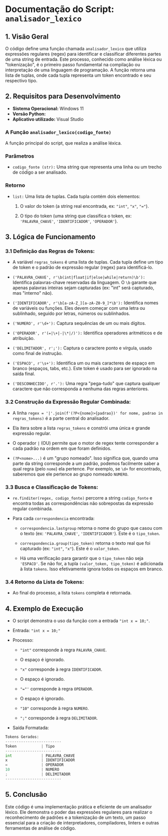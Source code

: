 # **Documentação do Script: `analisador_lexico`**

## **1. Visão Geral**

  O código define uma função chamada `analisador_lexico` que utiliza expressões regulares (regex) para identificar e classificar diferentes partes de uma string de entrada. Este processo, conhecido como análise léxica ou "tokenização", é o primeiro passo fundamental na compilação ou interpretação de uma linguagem de programação. A função retorna uma lista de tuplas, onde cada tupla representa um token encontrado e seu respectivo tipo.

## **2. Requisitos para Desenvolvimento**

* **Sistema Operacional:** Windows 11
* **Versão Python:**
* **Aplicativo utilizado:** Visual Studio

### **A Função `analisador_lexico(codigo_fonte)`**

A função principal do script, que realiza a análise léxica.

### **Parâmetros**

* `codigo_fonte (str):` Uma string que representa uma linha ou um trecho de código a ser analisado.

### **Retorno**

* `list:` Uma lista de tuplas. Cada tupla contém dois elementos:

  1. O valor do token (a string real encontrada, ex: `"int"`, `"x"`, `"="`).

  2. O tipo do token (uma string que classifica o token, ex: `'PALAVRA_CHAVE'`, `'IDENTIFICADOR'`, `'OPERADOR'`).

## **3. Lógica de Funcionamento**

### **3.1 Definição das Regras de Tokens:**

* A variável `regras_tokens` é uma lista de tuplas. Cada tupla define um tipo de token e o padrão de expressão regular (regex) para identificá-lo.

* `('PALAVRA_CHAVE', r'\b(int|float|if|else|while|return)\b'):` Identifica palavras-chave reservadas da linguagem. O `\b` garante que apenas palavras inteiras sejam capturadas (ex: "int" será capturado, mas "interno" não).

* `('IDENTIFICADOR', r'\b[a-zA-Z_][a-zA-Z0-9_]*\b'):` Identifica nomes de variáveis ou funções. Eles devem começar com uma letra ou sublinhado, seguido por letras, números ou sublinhados.

* `('NUMERO', r'\d+'):` Captura sequências de um ou mais dígitos.

* `('OPERADOR', r'(=|\+|-|\*|/)'):` Identifica operadores aritméticos e de atribuição.

* `('DELIMITADOR', r';'):` Captura o caractere ponto e vírgula, usado como final de instrução.

* `('ESPACO', r'\s+'):` Identifica um ou mais caracteres de espaço em branco (espaços, tabs, etc.). Este token é usado para ser ignorado na saída final.

* `('DESCONHECIDO', r'.'):` Uma regra "pega-tudo" que captura qualquer caractere que não corresponda a nenhuma das regras anteriores.

### **3.2 Construção da Expressão Regular Combinada:**

* A linha `regex = '|'.join(f'(?P<{nome}>{padrao})' for nome, padrao in regras_tokens)` é a parte central do analisador.

* Ela itera sobre a lista `regras_tokens` e constrói uma única e grande expressão regular.

* O operador `|` (OU) permite que o motor de regex tente corresponder a cada padrão na ordem em que foram definidos.

* `(?P<nome>...)` é um "grupo nomeado". Isso significa que, quando uma parte da string corresponde a um padrão, podemos facilmente saber a qual regra (pelo `nome`) ela pertence. Por exemplo, se `\d+` for encontrado, saberemos que ele pertence ao grupo nomeado `NUMERO`.

### **3.3 Busca e Classificação de Tokens:**

* `re.finditer(regex, codigo_fonte)` percorre a string `codigo_fonte` e encontra todas as correspondências não sobrepostas da expressão regular combinada.

* Para cada `correspondencia` encontrada:

  * `correspondencia.lastgroup` retorna o nome do grupo que casou com o texto (ex: `'PALAVRA_CHAVE'`, `'IDENTIFICADOR'`). Este é o `tipo_token`.

  * `correspondencia.group(tipo_token)` retorna o texto real que foi capturado (ex: `"int"`, `"x"`). Este é o `valor_token`.

  * Há uma verificação para garantir que o `tipo_token` não seja `'ESPACO'`. Se não for, a tupla `(valor_token, tipo_token)` é adicionada à lista `tokens`. Isso efetivamente ignora todos os espaços em branco.

### **3.4 Retorno da Lista de Tokens:**

* Ao final do processo, a lista `tokens` completa é retornada.

## **4. Exemplo de Execução**

* O script demonstra o uso da função com a entrada `"int x = 10;"`.

* Entrada: `"int x = 10;"`

* Processo:

  * `"int"` corresponde à regra `PALAVRA_CHAVE`.
  
  * O espaço é ignorado.
  
  * `"x"` corresponde à regra `IDENTIFICADOR`.
  
  * O espaço é ignorado.
  
  * `"="'` corresponde à regra `OPERADOR`.
  
  * O espaço é ignorado.
  
  * `"10"` corresponde à regra `NUMERO`.
  
  * `";"` corresponde à regra `DELIMITADOR`.

* Saída Formatada:
~~~py
Tokens Gerados:
-------------------------
Token           | Tipo
-------------------------
int             | PALAVRA_CHAVE
x               | IDENTIFICADOR
=               | OPERADOR
10              | NUMERO
;               | DELIMITADOR
-------------------------
~~~
## **5. Conclusão**

Este código é uma implementação prática e eficiente de um analisador léxico. Ele demonstra o poder das expressões regulares para realizar o reconhecimento de padrões e a tokenização de um texto, um passo essencial para a criação de interpretadores, compiladores, linters e outras ferramentas de análise de código.
